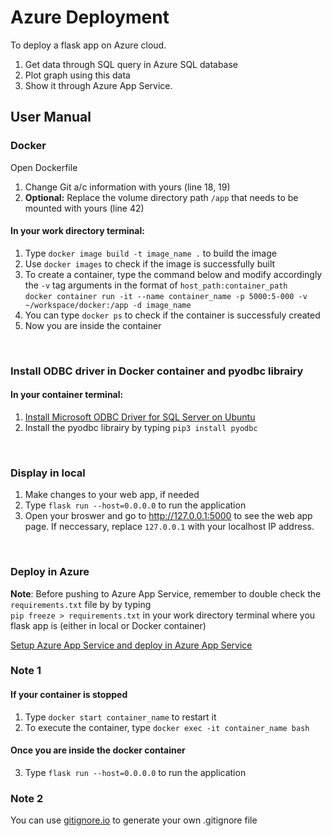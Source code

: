 # Azure Deployment

To deploy a flask app on Azure cloud.

1. Get data through SQL query in Azure SQL database
2. Plot graph using this data
3. Show it through Azure App Service.


## User Manual

### Docker
Open Dockerfile 
1. Change Git a/c information with yours (line 18, 19)
2. **Optional:** Replace the volume directory path `/app` that needs to be mounted with yours (line 42) <br>

#### In your work directory terminal:

1. Type `docker image build -t image_name .` to build the image
2. Use `docker images` to check if the image is successfully built
3. To create a container, type the command below and modify accordingly the `-v` tag arguments in the format of `host_path:container_path` <br>
   `docker container run -it --name container_name -p 5000:5-000 -v ~/workspace/docker:/app -d image_name`
4. You can type `docker ps` to check if the container is successfuly created
5. Now you are inside the container
<br>

### Install ODBC driver in Docker container and pyodbc librairy
#### In your container terminal:
1. [Install Microsoft ODBC Driver for SQL Server on Ubuntu]
2. Install the pyodbc librairy by typing `pip3 install pyodbc`
<br>

### Display in local
1. Make changes to your web app, if needed
2. Type `flask run --host=0.0.0.0` to run the application
3. Open your broswer and go to <http://127.0.0.1:5000> to see the web app page. If neccessary, replace `127.0.0.1` with your localhost IP address.
<br>

### Deploy in Azure
**Note**: Before pushing to Azure App Service, remember to double check the `requirements.txt` file by by typing <br>
          `pip freeze > requirements.txt` in your work directory terminal where you flask app is (either in local or Docker container) 
  
[Setup Azure App Service and deploy in Azure App Service]


### Note 1
#### If your container is stopped
1. Type `docker start container_name` to restart it
2. To execute the container, type `docker exec -it container_name bash`

#### Once you are inside the docker container
3. Type `flask run --host=0.0.0.0` to run the application

### Note 2
You can use [gitignore.io] to generate your own .gitignore file

[gitignore.io]: https://gitignore.io/
[Setup Azure App Service and deploy in Azure App Service]: https://medium.com/@nikovrdoljak/deploy-your-flask-app-on-azure-in-3-easy-steps-b2fe388a589e
[Install Microsoft ODBC Driver for SQL Server on Ubuntu]: https://docs.microsoft.com/fr-fr/sql/connect/odbc/linux-mac/installing-the-microsoft-odbc-driver-for-sql-server?view=sql-server-ver15
